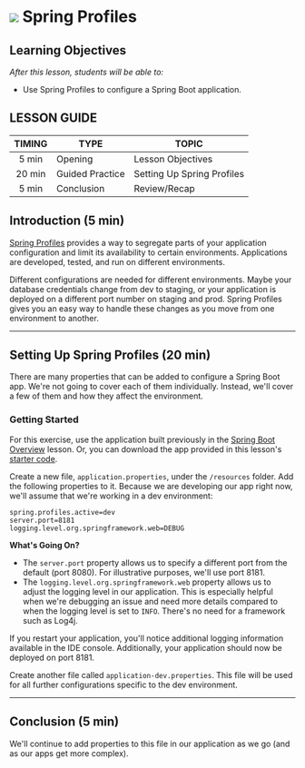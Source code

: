 

# ![](https://ga-dash.s3.amazonaws.com/production/assets/logo-9f88ae6c9c3871690e33280fcf557f33.png) Spring Profiles

## Learning Objectives

*After this lesson, students will be able to:*

- Use Spring Profiles to configure a Spring Boot application.

## LESSON GUIDE

| TIMING  | TYPE  | TOPIC  |
|:-:|---|---|
| 5 min  | Opening    | Lesson Objectives |
| 20 min | Guided Practice   | Setting Up Spring Profiles  |
| 5 min  | Conclusion | Review/Recap   |

## Introduction (5 min)

[Spring Profiles](https://docs.spring.io/spring-boot/docs/current/reference/html/boot-features-profiles.html) provides a way to segregate parts of your application configuration and limit its availability to certain environments. Applications are developed, tested, and run on different environments. 

Different configurations are needed for different environments. Maybe your database credentials change from dev to staging, or your application is deployed on a different port number on staging and prod. Spring Profiles gives you an easy way to handle these changes as you move from one environment to another. 


-----

## Setting Up Spring Profiles (20 min)

There are many properties that can be added to configure a Spring Boot app. We're not going to cover each of them individually. Instead, we'll cover a few of them and how they affect the environment.   

### Getting Started
  
For this exercise, use the application built previously in the [Spring Boot Overview](../spring-boot-overview-lesson) lesson. Or, you can download the app provided in this lesson's [starter code](./starter-code/spring-boot-monolith).

Create a new file, `application.properties`, under the `/resources` folder. Add the following properties to it. Because we are developing our app right now, we'll assume that we're working in a dev environment:

```
spring.profiles.active=dev
server.port=8181
logging.level.org.springframework.web=DEBUG
```

**What's Going On?**

- The `server.port` property allows us to specify a different port from the default (port 8080). For illustrative purposes, we'll use port 8181. 
- The `logging.level.org.springframework.web` property allows us to adjust the logging level in our application. This is especially helpful when we're debugging an issue and need more details compared to when the logging level is set to `INFO`. There's no need for a framework such as Log4j.   

If you restart your application, you'll notice additional logging information available in the IDE console. Additionally, your application should now be deployed on port 8181. 

Create another file called `application-dev.properties`. This file will be used for all further configurations specific to the dev environment.


---

## Conclusion (5 min)

We'll continue to add properties to this file in our application as we go (and as our apps get more complex).

